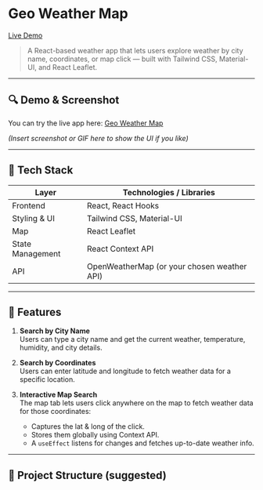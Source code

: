 # Geo Weather Map

[Live Demo](https://geo-weather-map-lemon.vercel.app/)

> A React-based weather app that lets users explore weather by city name, coordinates, or map click — built with Tailwind CSS, Material-UI, and React Leaflet.

---

## 🔍 Demo & Screenshot

You can try the live app here: [Geo Weather Map](https://geo-weather-map-lemon.vercel.app/)

*(Insert screenshot or GIF here to show the UI if you like)*

---

## 🧰 Tech Stack

| Layer            | Technologies / Libraries                       |
|------------------|-------------------------------------------------|
| Frontend         | React, React Hooks                             |
| Styling & UI     | Tailwind CSS, Material-UI                      |
| Map              | React Leaflet                                  |
| State Management | React Context API                              |
| API              | OpenWeatherMap (or your chosen weather API)     |

---

## 🚀 Features

1. **Search by City Name**  
   Users can type a city name and get the current weather, temperature, humidity, and city details.

2. **Search by Coordinates**  
   Users can enter latitude and longitude to fetch weather data for a specific location.

3. **Interactive Map Search**  
   The map tab lets users click anywhere on the map to fetch weather data for those coordinates:
   - Captures the lat & long of the click.
   - Stores them globally using Context API.
   - A `useEffect` listens for changes and fetches up-to-date weather info.

---

## 📁 Project Structure (suggested)

